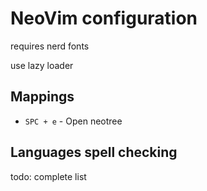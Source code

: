 # NeoVim configuration

requires nerd fonts

use lazy loader

## Mappings

* `SPC + e` - Open neotree

## Languages spell checking 

todo: complete list
